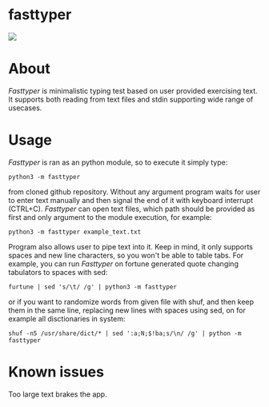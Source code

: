 # fasttyper
[![](https://github.com/ickyicky/fasttyper/blob/main/doc/example.png?raw=true)](https://github.com/ickyicky/fasttyper)

# About

_Fasttyper_ is minimalistic typing test based on user provided exercising text. It supports both reading from text files and stdin supporting wide range of usecases.

# Usage

_Fasttyper_ is ran as an python module, so to execute it simply type:

`python3 -m fasttyper`

from cloned github repository. Without any argument program waits for user to enter text manually and then signal the end of it with keyboard interrupt (CTRL+C). _Fasttyper_ can open text files, which path should be provided as first and only argument to the module execution, for example:

`python3 -m fasttyper example_text.txt`

Program also allows user to pipe text into it. Keep in mind, it only supports spaces and new line characters, so you won't be able to table tabs. For example, you can run _Fasttyper_ on fortune generated quote changing tabulators to spaces with sed:

`furtune | sed 's/\t/ /g' | python3 -m fasttyper`

or if you want to randomize words from given file with shuf, and then keep them in the same line, replacing new lines with spaces using sed, on for example all disctionaries in system:

`shuf -n5 /usr/share/dict/* | sed ':a;N;$!ba;s/\n/ /g' | python -m fasttyper`

# Known issues

Too large text brakes the app.
